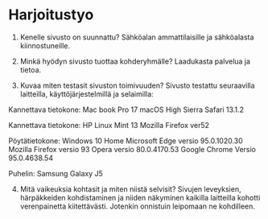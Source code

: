 # Harjoitustyo

1. Kenelle sivusto on suunnattu?
Sähköalan ammattilaisille ja sähköalasta kiinnostuneille.

2. Minkä hyödyn sivusto tuottaa kohderyhmälle?
Laadukasta palvelua ja tietoa.

3. Kuvaa miten testasit sivuston toimivuuden?
Sivusto testattu seuraavilla laitteilla, käyttöjärjestelmillä ja selaimilla:

Kannettava tietokone: Mac book Pro 17
macOS High Sierra 
Safari 13.1.2

Kannettava tietokone: HP 
Linux Mint 13 
Mozilla Firefox ver52

Pöytätietokone:
Windows 10 Home
Microsoft Edge versio 95.0.1020.30
Mozilla Firefox versio 93
Opera versio 80.0.4170.53
Google Chrome 
Versio 95.0.4638.54

Puhelin: Samsung Galaxy J5

4. Mitä vaikeuksia kohtasit ja miten niistä selvisit?
Sivujen leveyksien, härpäkkeiden kohdistaminen ja niiden näkyminen kaikilla laitteilla kohotti verenpainetta kiitettävästi.
Jotenkin onnistuin leipomaan ne kohdilleen.
